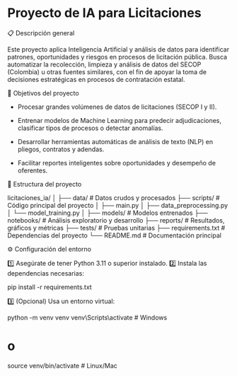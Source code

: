 # Proyecto de IA para Licitaciones 
📋 Descripción general

Este proyecto aplica Inteligencia Artificial y análisis de datos para identificar patrones, oportunidades y riesgos en procesos de licitación pública.
Busca automatizar la recolección, limpieza y análisis de datos del SECOP (Colombia) u otras fuentes similares, con el fin de apoyar la toma de decisiones estratégicas en procesos de contratación estatal.

🎯 Objetivos del proyecto

* Procesar grandes volúmenes de datos de licitaciones (SECOP I y II).

* Entrenar modelos de Machine Learning para predecir adjudicaciones, clasificar tipos de procesos o detectar anomalías.

* Desarrollar herramientas automáticas de análisis de texto (NLP) en pliegos, contratos y adendas.

* Facilitar reportes inteligentes sobre oportunidades y desempeño de oferentes.

🧩 Estructura del proyecto

licitaciones_ia/
│
├── data/               # Datos crudos y procesados
├── scripts/            # Código principal del proyecto
│   ├── main.py
│   ├── data_preprocessing.py
│   └── model_training.py
│
├── models/             # Modelos entrenados
├── notebooks/          # Análisis exploratorio y desarrollo
├── reports/            # Resultados, gráficos y métricas
├── tests/              # Pruebas unitarias
├── requirements.txt    # Dependencias del proyecto
└── README.md           # Documentación principal

⚙️ Configuración del entorno

1️⃣ Asegúrate de tener Python 3.11 o superior instalado.
2️⃣ Instala las dependencias necesarias:

pip install -r requirements.txt

3️⃣ (Opcional) Usa un entorno virtual:

python -m venv venv
venv\Scripts\activate      # Windows
# o
source venv/bin/activate   # Linux/Mac


